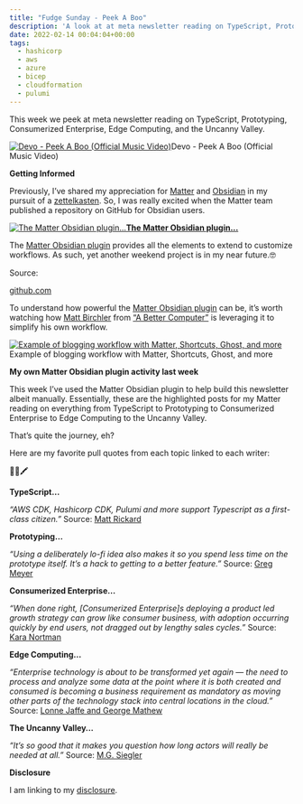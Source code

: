 ```yaml
---
title: "Fudge Sunday - Peek A Boo"
description: 'A look at at meta newsletter reading on TypeScript, Prototyping, Consumerized Enterprise, Edge Computing, and the Uncanny Valley'
date: 2022-02-14 00:04:04+00:00
tags:
  - hashicorp
  - aws
  - azure
  - bicep
  - cloudformation
  - pulumi
---
```


This week we peek at meta newsletter reading on TypeScript, Prototyping, Consumerized Enterprise, Edge Computing, and the Uncanny Valley.

[![Devo - Peek A Boo (Official Music Video)](https://bucketeer-e05bbc84-baa3-437e-9518-adb32be77984.s3.amazonaws.com/public/images/7d00bd96-34c6-4b4f-9d66-0d584862a118_600x450.jpeg "Devo - Peek A Boo (Official Music Video)")](https://substackcdn.com/image/fetch/f_auto,q_auto:good,fl_progressive:steep/https%3A%2F%2Fbucketeer-e05bbc84-baa3-437e-9518-adb32be77984.s3.amazonaws.com%2Fpublic%2Fimages%2F7d00bd96-34c6-4b4f-9d66-0d584862a118_600x450.jpeg)Devo - Peek A Boo (Official Music Video)

 **Getting Informed**

Previously, I’ve shared my appreciation for [Matter](https://sunday.fudge.org/issues/fudge-sunday-zettelkasten-end-of-year-favorites-930157?utm_campaign=Start%20the%20week%20more%20informed&utm_medium=email&utm_source=Revue%20newsletter) and [Obsidian](https://sunday.fudge.org/issues/fudge-sunday-zettelkasten-end-of-year-favorites-930157?utm_campaign=Start%20the%20week%20more%20informed&utm_medium=email&utm_source=Revue%20newsletter) in my pursuit of a [zettelkasten](https://sunday.fudge.org/issues/fudge-sunday-zettelkasten-end-of-year-favorites-930157?utm_campaign=Start%20the%20week%20more%20informed&utm_medium=email&utm_source=Revue%20newsletter). So, I was really excited when the Matter team published a repository on GitHub for Obsidian users.

[![The Matter Obsidian plugin...](https://bucketeer-e05bbc84-baa3-437e-9518-adb32be77984.s3.amazonaws.com/public/images/34afbbed-4d2e-4225-b118-5cd46bf9e020_600x300.png "The Matter Obsidian plugin...")](https://substackcdn.com/image/fetch/f_auto,q_auto:good,fl_progressive:steep/https%3A%2F%2Fbucketeer-e05bbc84-baa3-437e-9518-adb32be77984.s3.amazonaws.com%2Fpublic%2Fimages%2F34afbbed-4d2e-4225-b118-5cd46bf9e020_600x300.png)**[The Matter Obsidian plugin...](https://github.com/getmatterapp/obsidian-matter?utm_campaign=Start%20the%20week%20more%20informed&utm_medium=email&utm_source=Revue%20newsletter)**

The [Matter Obsidian plugin](https://github.com/getmatterapp/obsidian-matter?utm_campaign=Start%20the%20week%20more%20informed&utm_medium=email&utm_source=Revue%20newsletter) provides all the elements to extend to customize workflows. As such, yet another weekend project is in my near future.🤓

Source:

[github.com](https://github.com/getmatterapp/obsidian-matter?utm_campaign=Start%20the%20week%20more%20informed&utm_medium=email&utm_source=Revue%20newsletter)

To understand how powerful the [Matter Obsidian plugin](https://github.com/getmatterapp/obsidian-matter?utm_campaign=Start%20the%20week%20more%20informed&utm_medium=email&utm_source=Revue%20newsletter) can be, it’s worth watching how [Matt Birchler](https://twitter.com/mattbirchler?utm_campaign=Start%20the%20week%20more%20informed&utm_medium=email&utm_source=Revue%20newsletter) from [“A Better Computer”](https://www.youtube.com/watch?utm_campaign=Start%20the%20week%20more%20informed&utm_medium=email&utm_source=Revue%20newsletter&v=GqTyyQBi3hA) is leveraging it to simplify his own workflow.

[![Example of blogging workflow with Matter, Shortcuts, Ghost, and more](https://bucketeer-e05bbc84-baa3-437e-9518-adb32be77984.s3.amazonaws.com/public/images/820ca81a-139d-44e6-b0e7-92d0b5afedad_600x450.jpeg "Example of blogging workflow with Matter, Shortcuts, Ghost, and more")](https://substackcdn.com/image/fetch/f_auto,q_auto:good,fl_progressive:steep/https%3A%2F%2Fbucketeer-e05bbc84-baa3-437e-9518-adb32be77984.s3.amazonaws.com%2Fpublic%2Fimages%2F820ca81a-139d-44e6-b0e7-92d0b5afedad_600x450.jpeg)Example of blogging workflow with Matter, Shortcuts, Ghost, and more

 **My own Matter Obsidian plugin activity last week**

This week I’ve used the Matter Obsidian plugin to help build this newsletter albeit manually. Essentially, these are the highlighted posts for my Matter reading on everything from TypeScript to Prototyping to Consumerized Enterprise to Edge Computing to the Uncanny Valley.

That’s quite the journey, eh?

Here are my favorite pull quotes from each topic linked to each writer:

📖🤔🖍

**TypeScript…**

*“AWS CDK, Hashicorp CDK, Pulumi and more support Typescript as a first-class citizen.”* Source: [Matt Rickard](https://matt-rickard.com/why-typescript-for-infrastructure/?utm_campaign=Start%20the%20week%20more%20informed&utm_medium=email&utm_source=Revue%20newsletter)

**Prototyping…**

*“Using a deliberately lo-fi idea also makes it so you spend less time on the prototype itself. It’s a hack to getting to a better feature.”* Source: [Greg Meyer](https://www.finddataops.com/p/everything-starts-out-looking-like-649?utm_campaign=Start%20the%20week%20more%20informed&utm_medium=email&utm_source=Revue%20newsletter)

**Consumerized Enterprise…**

*“When done right, [Consumerized Enterprise]s deploying a product led growth strategy can grow like consumer business, with adoption occurring quickly by end users, not dragged out by lengthy sales cycles.”* Source: [Kara Nortman](https://ventureinside.com/the-consumerized-enterprise-is-the-best-thing-to-happen-to-software-since-its-name-changed-to-saas-bde1f61573d7?utm_campaign=Start%20the%20week%20more%20informed&utm_medium=email&utm_source=Revue%20newsletter)

**Edge Computing…**

*“Enterprise technology is about to be transformed yet again — the need to process and analyze some data at the point where it is both created and consumed is becoming a business requirement as mandatory as moving other parts of the technology stack into central locations in the cloud.”* Source: [Lonne Jaffe and George Mathew](https://www.insightpartners.com/blog/edge-computing-techs-next-trillion-dollar-opportunity/?utm_campaign=Start%20the%20week%20more%20informed&utm_medium=email&utm_source=Revue%20newsletter)

**The Uncanny Valley…**

*“It’s so good that it makes you question how long actors will really be needed at all.”* Source: [M.G. Siegler](https://500ish.com/you-havent-aged-a-day-7d01b5e0cb46?utm_campaign=Start%20the%20week%20more%20informed&utm_medium=email&utm_source=Revue%20newsletter)

 **Disclosure**

I am linking to my [disclosure](https://jaycuthrell.com/disclosure/?utm_campaign=sunday.fudge.org&utm_medium=email&utm_source=Revue%20newsletter).

